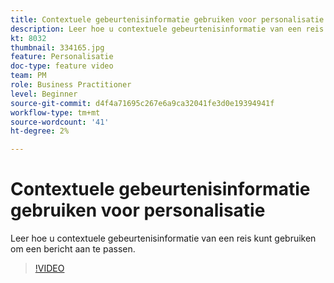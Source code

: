 ```yaml
---
title: Contextuele gebeurtenisinformatie gebruiken voor personalisatie
description: Leer hoe u contextuele gebeurtenisinformatie van een reis kunt gebruiken om een bericht aan te passen.
kt: 8032
thumbnail: 334165.jpg
feature: Personalisatie
doc-type: feature video
team: PM
role: Business Practitioner
level: Beginner
source-git-commit: d4f4a71695c267e6a9ca32041fe3d0e19394941f
workflow-type: tm+mt
source-wordcount: '41'
ht-degree: 2%

---
```



# Contextuele gebeurtenisinformatie gebruiken voor personalisatie

Leer hoe u contextuele gebeurtenisinformatie van een reis kunt gebruiken om een bericht aan te passen.

>[!VIDEO](https://video.tv.adobe.com/v/334165?quality=12)

